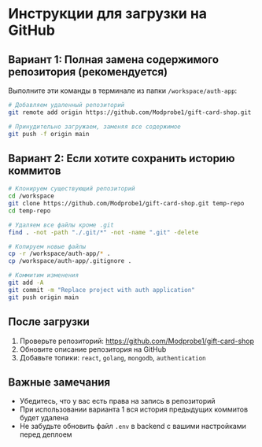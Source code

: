 # Инструкции для загрузки на GitHub

## Вариант 1: Полная замена содержимого репозитория (рекомендуется)

Выполните эти команды в терминале из папки `/workspace/auth-app`:

```bash
# Добавляем удаленный репозиторий
git remote add origin https://github.com/Modprobe1/gift-card-shop.git

# Принудительно загружаем, заменяя все содержимое
git push -f origin main
```

## Вариант 2: Если хотите сохранить историю коммитов

```bash
# Клонируем существующий репозиторий
cd /workspace
git clone https://github.com/Modprobe1/gift-card-shop.git temp-repo
cd temp-repo

# Удаляем все файлы кроме .git
find . -not -path "./.git/*" -not -name ".git" -delete

# Копируем новые файлы
cp -r /workspace/auth-app/* .
cp /workspace/auth-app/.gitignore .

# Коммитим изменения
git add -A
git commit -m "Replace project with auth application"
git push origin main
```

## После загрузки

1. Проверьте репозиторий: https://github.com/Modprobe1/gift-card-shop
2. Обновите описание репозитория на GitHub
3. Добавьте топики: `react`, `golang`, `mongodb`, `authentication`

## Важные замечания

- Убедитесь, что у вас есть права на запись в репозиторий
- При использовании варианта 1 вся история предыдущих коммитов будет удалена
- Не забудьте обновить файл `.env` в backend с вашими настройками перед деплоем